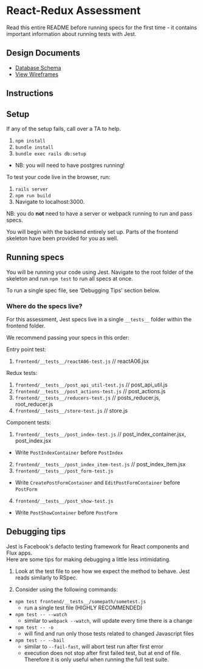 # React-Redux Assessment

Read this entire README before running specs for the first time - it contains
important information about running tests with Jest.

## Design Documents
* [Database Schema][db_schema]
* [View Wireframes][views]

[db_schema]: ./docs/db_schema.md
[views]: ./docs/views.md

## Instructions

## Setup

If any of the setup fails, call over a TA to help.

1. `npm install`
2. `bundle install`
3. `bundle exec rails db:setup`
  - NB: you will need to have postgres running!

To test your code live in the browser, run:
1. `rails server`
2. `npm run build`
3. Navigate to localhost:3000.  

NB: you do **not** need to have a server or webpack running to run and pass specs.

You will begin with the backend entirely set up. Parts of the frontend skeleton
have been provided for you as well.

## Running specs

You will be running your code using Jest.  Navigate to the root folder of the
skeleton and run `npm test` to run all specs at once.  

To run a single spec file, see 'Debugging Tips' section below.

### Where do the specs live?

For this assessment, Jest specs live in a single `__tests__` folder within the
frontend folder.

We recommend passing your specs in this order:

Entry point test:

1. `frontend/__tests__/reactA06-test.js` // reactA06.jsx 

Redux tests:

1. `frontend/__tests__/post_api_util-test.js` // post_api_util.js
2. `frontend/__tests__/post_actions-test.js` // post_actions.js
3. `frontend/__tests__/reducers-test.js` // posts_reducer.js, root_reducer.js
4. `frontend/__tests__/store-test.js` // store.js

Component tests:

1. `frontend/__tests__/post_index-test.js` // post_index_container.jsx, post_index.jsx
  * Write `PostIndexContainer` before `PostIndex`
2. `frontend/__tests__/post_index_item-test.js` // post_index_item.jsx
3. `frontend/__tests__/post_form-test.js`
  * Write `CreatePostFormContainer` and `EditPostFormContainer` before `PostForm`
4. `frontend/__tests__/post_show-test.js`
  * Write `PostShowContainer` before `PostForm`

## Debugging tips

Jest is Facebook's defacto testing framework for React components and Flux apps.  
Here are some tips for making debugging a little less intimidating.

1. Look at the test file to see how we expect the method to behave.  Jest reads
  similarly to RSpec.  

2. Consider using the following commands:
  * `npm test frontend/__tests__/somepath/sometest.js`
    * run a single test file (HIGHLY RECOMMENDED)
  * `npm test -- --watch`
    * similar to `webpack --watch`, will update every time there is a change
  * `npm test -- -o`
    * will find and run only those tests related to changed Javascript files
  * `npm test -- --bail`
    * similar to `--fail-fast`, will abort test run after first error
    * execution does not stop after first failed test, but at end of file.  
    Therefore it is only useful when running the full test suite.
